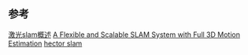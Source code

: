 ## 参考

[激光slam概述](https://cloud.tencent.com/developer/article/1461087)
[A Flexible and Scalable SLAM System with Full 3D Motion Estimation](https://www.cnblogs.com/cyberniklee/p/8484104.html)
[hector slam](https://www.cnblogs.com/dlutjwh/p/10962026.html)